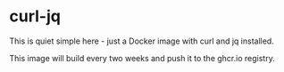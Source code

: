 # curl-jq

This is quiet simple here - just a Docker image with curl and jq installed.

This image will build every two weeks and push it to the ghcr.io registry.
